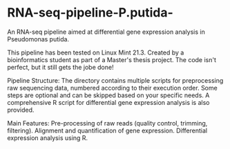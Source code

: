 # RNA-seq-pipeline-P.putida-
An RNA-seq pipeline aimed at differential gene expression analysis in Pseudomonas putida.

This pipeline has been tested on Linux Mint 21.3. 
Created by a bioinformatics student as part of a Master's thesis project. 
The code isn't perfect, but it still gets the jobe done!

Pipeline Structure:
The directory contains multiple scripts for preprocessing raw sequencing data, numbered according to their execution order.
Some steps are optional and can be skipped based on your specific needs.
A comprehensive R script for differential gene expression analysis is also provided.

Main Features:
Pre-processing of raw reads (quality control, trimming, filtering).
Alignment and quantification of gene expression.
Differential expression analysis using R.


